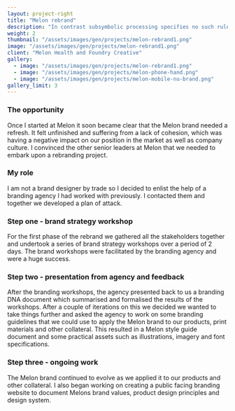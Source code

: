 ```yaml
---
layout: project-right
title: "Melon rebrand"
description: "In contrast subsymbolic processing specifies no such rules a priori and relies on emergent properties of processing units"
weight: 2
thumbnail: "/assets/images/gen/projects/melon-rebrand1.png"
image: "/assets/images/gen/projects/melon-rebrand1.png"
client: "Melon Health and Foundry Creative"
gallery:
  - image: "/assets/images/gen/projects/melon-rebrand1.png"
  - image: "/assets/images/gen/projects/melon-phone-hand.png"
  - image: "/assets/images/gen/projects/melon-mobile-nu-brand.png"
gallery_limit: 3
---
```


### The opportunity

Once I started at Melon it soon became clear that the Melon brand needed a refresh. It felt unfinished and suffering from a lack of cohesion, which was having a negative impact on our position in the market as well as company culture. I convinced the other senior leaders at Melon that we needed to embark upon a rebranding project.

### My role

I am not a brand designer by trade so I decided to enlist the help of a branding agency I had worked with previously. I contacted them and together we developed a plan of attack.

### Step one - brand strategy workshop

For the first phase of the rebrand we gathered all the stakeholders together and undertook a series of brand strategy workshops over a period of 2 days. The brand workshops were facilitated by the branding agency and were a huge success.

### Step two - presentation from agency and feedback

After the branding workshops, the agency presented back to us a branding DNA document which summarised and formalised the results of the workshops. After a couple of iterations on this we decided we wanted to take things further and asked the agency to work on some branding guidelines that we could use to apply the Melon brand to our products, print materials and other collateral. This resulted in a Melon style guide document and some practical assets such as illustrations, imagery and font specifications.

### Step three - ongoing work

The Melon brand continued to evolve as we applied it to our products and other collateral. I also began working on creating a public facing branding website to document Melons brand values, product design principles and design system.